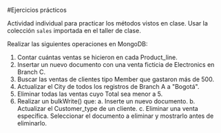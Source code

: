 #Ejercicios prácticos

Actividad individual para practicar los métodos vistos en clase. Usar la colección `sales` importada en el taller de clase.

Realizar las siguientes operaciones en MongoDB:

1. Contar cuántas ventas se hicieron en cada Product_line.
2. Insertar un nuevo documento con una venta ficticia de Electronics en Branch C.
3. Buscar las ventas de clientes tipo Member que gastaron más de 500.
4. Actualizar el City de todos los registros de Branch A a "Bogotá".
5. Eliminar todas las ventas cuyo Total sea menor a 5.
6. Realizar un bulkWrite() que:
a. Inserte un nuevo documento.
b. Actualizar el Customer_type de un cliente.
c. Eliminar una venta específica. Seleccionar el documento a eliminar y mostrarlo antes de eliminarlo.